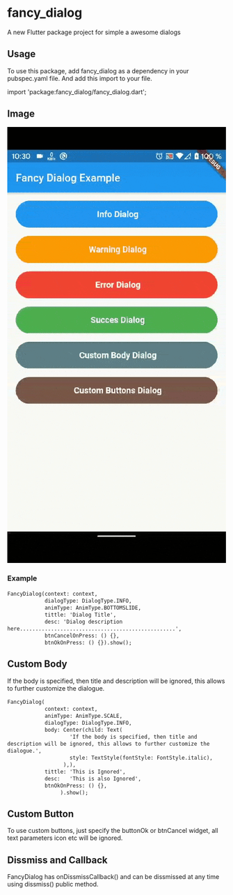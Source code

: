 # fancy_dialog

A new Flutter package project for simple a awesome dialogs

## Usage

To use this package, add fancy_dialog as a dependency in your pubspec.yaml file.
And add this import to your file.

import 'package:fancy_dialog/fancy_dialog.dart';

## Image
![alt text](docs/gif.gif)

### Example

```
FancyDialog(context: context,
            dialogType: DialogType.INFO,
            animType: AnimType.BOTTOMSLIDE,
            tittle: 'Dialog Title',
            desc: 'Dialog description here..................................................',
            btnCancelOnPress: () {},
            btnOkOnPress: () {}).show();
```
## Custom Body

If the body is specified, then title and description will be ignored, this allows to further customize the dialogue.

```
FancyDialog(
            context: context,
            animType: AnimType.SCALE,
            dialogType: DialogType.INFO,
            body: Center(child: Text(
                    'If the body is specified, then title and description will be ignored, this allows to further customize the dialogue.',
                    style: TextStyle(fontStyle: FontStyle.italic),
                  ),),
            tittle: 'This is Ignored',
            desc:   'This is also Ignored',
            btnOkOnPress: () {},
                 ).show();
```

## Custom Button

To use custom buttons, just specify the buttonOk or btnCancel widget, all text parameters icon etc will be ignored.

## Dissmiss and Callback

FancyDialog has onDissmissCallback() and can be dissmissed at any time using dissmiss() public method.





